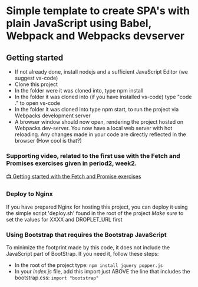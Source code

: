# Simple template to create SPA's with plain JavaScript using Babel, Webpack and Webpacks devserver

## Getting started

- If not already done, install nodejs and a sufficient JavaScript Editor (we suggest vs-code)
- Clone this project
- In the folder were it was cloned into, type npm install
- In the folder it was cloned into (if you have installed vs-code) type "code ." to open vs-code
- In the folder it was cloned into type npm start, to run the project via Webpacks development server
- A browser window should now open, rendering the project hosted on Webpacks dev-server. You now have a local web server with hot reloading. Any changes made in your code are directly reflected in the browser (How cool is that?)

### Supporting video, related to the first use with the Fetch and Promises exercises given in period2, week2.

[:tv: Getting started with the Fetch and Promise exercises](https://www.youtube.com/watch?v=Kc0a43cY-tk&feature=youtu.be)


### Deploy to Nginx

If you have prepared Nginx for hosting this project, you can deploy it using the simple script 'deploy.sh' found in the root of the project
_Make sure_ to set the values for XXXX and DROPLET_URL first

### Using Bootstrap that requires the Bootstrap JavaScript

To minimize the footprint made by this code, it does not include the JavaScript part of BootStrap. If you need it, follow these steps:

- In the root of the project type: `npm install jquery popper.js`
- In your _index.js_ file, add this import just ABOVE the line that includes the bootstrap.css: `import "bootstrap"`

